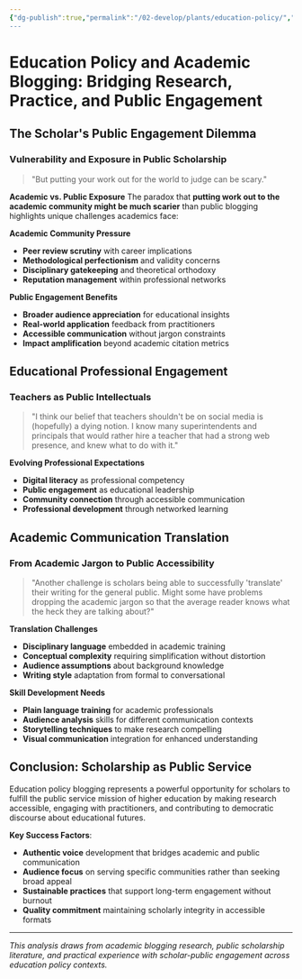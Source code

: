 ```yaml
---
{"dg-publish":true,"permalink":"/02-develop/plants/education-policy/","title":"Education Policy and Academic Blogging: Bridging Research, Practice, and Public Engagement","tags":["education-policy","academic-blogging","public-scholarship","research-communication","academic-writing","public-engagement","educational-research","scholar-advocacy","knowledge-translation"]}
---
```



# Education Policy and Academic Blogging: Bridging Research, Practice, and Public Engagement

## The Scholar's Public Engagement Dilemma

### Vulnerability and Exposure in Public Scholarship
> "But putting your work out for the world to judge can be scary."

**Academic vs. Public Exposure**
The paradox that **putting work out to the academic community might be much scarier** than public blogging highlights unique challenges academics face:

**Academic Community Pressure**
- **Peer review scrutiny** with career implications
- **Methodological perfectionism** and validity concerns
- **Disciplinary gatekeeping** and theoretical orthodoxy
- **Reputation management** within professional networks

**Public Engagement Benefits**
- **Broader audience appreciation** for educational insights
- **Real-world application** feedback from practitioners
- **Accessible communication** without jargon constraints
- **Impact amplification** beyond academic citation metrics

## Educational Professional Engagement

### Teachers as Public Intellectuals
> "I think our belief that teachers shouldn't be on social media is (hopefully) a dying notion. I know many superintendents and principals that would rather hire a teacher that had a strong web presence, and knew what to do with it."

**Evolving Professional Expectations**
- **Digital literacy** as professional competency
- **Public engagement** as educational leadership
- **Community connection** through accessible communication
- **Professional development** through networked learning

## Academic Communication Translation

### From Academic Jargon to Public Accessibility
> "Another challenge is scholars being able to successfully 'translate' their writing for the general public. Might some have problems dropping the academic jargon so that the average reader knows what the heck they are talking about?"

**Translation Challenges**
- **Disciplinary language** embedded in academic training
- **Conceptual complexity** requiring simplification without distortion
- **Audience assumptions** about background knowledge
- **Writing style** adaptation from formal to conversational

**Skill Development Needs**
- **Plain language training** for academic professionals
- **Audience analysis** skills for different communication contexts
- **Storytelling techniques** to make research compelling
- **Visual communication** integration for enhanced understanding

## Conclusion: Scholarship as Public Service

Education policy blogging represents a powerful opportunity for scholars to fulfill the public service mission of higher education by making research accessible, engaging with practitioners, and contributing to democratic discourse about educational futures.

**Key Success Factors**:
- **Authentic voice** development that bridges academic and public communication
- **Audience focus** on serving specific communities rather than seeking broad appeal
- **Sustainable practices** that support long-term engagement without burnout
- **Quality commitment** maintaining scholarly integrity in accessible formats

---

*This analysis draws from academic blogging research, public scholarship literature, and practical experience with scholar-public engagement across education policy contexts.*
